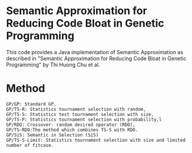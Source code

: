 # Semantic Approximation for Reducing Code Bloat in Genetic Programming
This code provides a Java implementation of Semantic Approximation as described in "Semantic Approximation for Reducing Code Bloat in Genetic Programming" by Thi Huong Chu et al.
# Method
    GP/GP: Standard GP,
    GP/TS-R: Statistics tournament selection with random,
    GP/TS-S: Statistics test tournament selection with size,
    GP/TS-P: Statistics tournament selection with probability,l
    GP/RDO: Crossover- random desired operator (RDO),
    GP/TS-RDO:The method which combines TS-S with RDO.
    GP/SiS: Semantic in Selection (SiS)
    GP/TS-S-Limit: Statistics tournament selection with size and limited number of fitcase.
